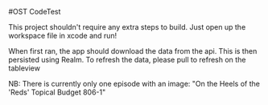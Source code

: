 #OST CodeTest

This project shouldn't require any extra steps to build. Just open up the workspace file in xcode and run!

When first ran, the app should download the data from the api. This is then persisted using Realm. To refresh the data, please pull to refresh on the tableview

NB: There is currently only one episode with an image: "On the Heels of the 'Reds'  Topical Budget 806-1"
